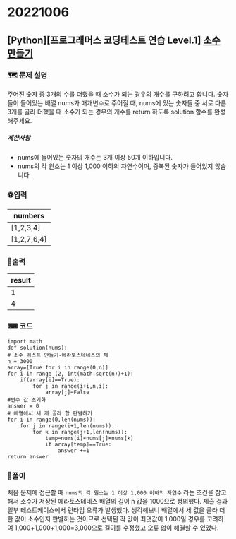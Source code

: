 # 20221006
## [Python][프로그래머스 코딩테스트 연습 Level.1]  [소수 만들기](https://school.programmers.co.kr/learn/courses/30/lessons/12977#)
### 🗺 문제 설명
주어진 숫자 중 3개의 수를 더했을 때 소수가 되는 경우의 개수를 구하려고 합니다. 숫자들이 들어있는 배열 nums가 매개변수로 주어질 때, nums에 있는 숫자들 중 서로 다른 3개를 골라 더했을 때 소수가 되는 경우의 개수를 return 하도록 solution 함수를 완성해주세요.

##### 제한사항
-   nums에 들어있는 숫자의 개수는 3개 이상 50개 이하입니다.
-   nums의 각 원소는 1 이상 1,000 이하의 자연수이며, 중복된 숫자가 들어있지 않습니다.

### ⚽입력
|numbers|
|--|
|[1,2,3,4]|
|[1,2,7,6,4]|


### 🥇출력
|result|
|--|
|1|
|4|

### ⌨ 코드
	import math
	def solution(nums):
    # 소수 리스트 만들기-에라토스테네스의 체
    n = 3000
    array=[True for i in range(0,n)]
    for i in range (2, int(math.sqrt(n))+1):
        if(array[i]==True):
            for j in range(i+i,n,i):
                array[j]=False
    #변수 값 초기화
    answer = 0
    # 배열에서 세 개 골라 합 판별하기
    for i in range(0,len(nums)):
        for j in range(i+1,len(nums)):
            for k in range(j+1,len(nums)):
                temp=nums[i]+nums[j]+nums[k]
                if array[temp]==True:
                    answer +=1
    return answer

### 🚀풀이
처음 문제에 접근할 때 `nums의 각 원소는 1 이상 1,000 이하의 자연수` 라는 조건을 참고해서 소수가 저장된 에라토스테네스 배열의 길이 n 값을 1000으로 정의했다. 제출 결과 일부 테스트케이스에서 런타임 오류가 발생했다. 
생각해보니 배열에서 세 값을 골라 더한 값이 소수인지 판별하는 것이므로 선택된 각 값이 최댓값이 1,000일 경우를 고려하여 1,000+1,000+1,000=3,000으로 길이를 수정했고 오류 없이 해결할 수 있었다.
